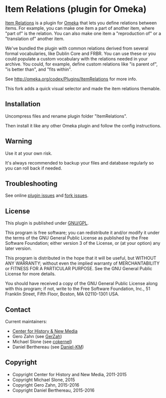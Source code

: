Item Relations (plugin for Omeka)
=================================

[Item Relations] is a plugin for [Omeka] that lets you define relations between
items. For example, you can make one item a part of another item, where
"part of" is the relation. You can also make one item a "reproduction of" or a
"translation of" another item.

We've bundled the plugin with common relations derived from several formal
vocabularies, like Dublin Core and FRBR. You can use these or you could populate
a custom vocabulary with the relations needed in your archive. You could, for
example, define custom relations like "is parent of", "is better than", and
"fits within".

See http://omeka.org/codex/Plugins/ItemRelations for more info.

This fork adds a quick visual selector and made the item relations themable.


Installation
------------

Uncompress files and rename plugin folder "ItemRelations".

Then install it like any other Omeka plugin and follow the config instructions.


Warning
-------

Use it at your own risk.

It's always recommended to backup your files and database regularly so you can
roll back if needed.


Troubleshooting
---------------

See online [plugin issues] and [fork issues].


License
-------

This plugin is published under [GNU/GPL].

This program is free software; you can redistribute it and/or modify it under
the terms of the GNU General Public License as published by the Free Software
Foundation; either version 3 of the License, or (at your option) any later
version.

This program is distributed in the hope that it will be useful, but WITHOUT
ANY WARRANTY; without even the implied warranty of MERCHANTABILITY or FITNESS
FOR A PARTICULAR PURPOSE. See the GNU General Public License for more
details.

You should have received a copy of the GNU General Public License along with
this program; if not, write to the Free Software Foundation, Inc.,
51 Franklin Street, Fifth Floor, Boston, MA 02110-1301 USA.


Contact
-------

Current maintainers:

* [Center for History & New Media]
* Gero Zahn (see [GerZah])
* Michael Slone (see [cokernel](https://github.com/cokernel))
* Daniel Berthereau (see [Daniel-KM])


Copyright
---------

* Copyright Center for History and New Media, 2011-2015
* Copyright Michael Slone, 2015
* Copyright Gero Zahn, 2015-2016
* Copyright Daniel Berthereau, 2015-2016


[Item Relations]: https://github.com/omeka/plugin-ItemRelations
[Omeka]: https://omeka.org
[plugin issues]: https://github.com/omeka/plugin-ItemRelations/issues
[fork issues]: https://github.com/Daniel-KM/ItemRelations/issues
[GNU/GPL]: https://www.gnu.org/licenses/gpl-3.0.html
[Center for History & New Media]: http://chnm.gmu.edu
[GerZah]: https://github.com/GerZah
[Daniel-KM]: https://github.com/Daniel-KM "Daniel Berthereau"
